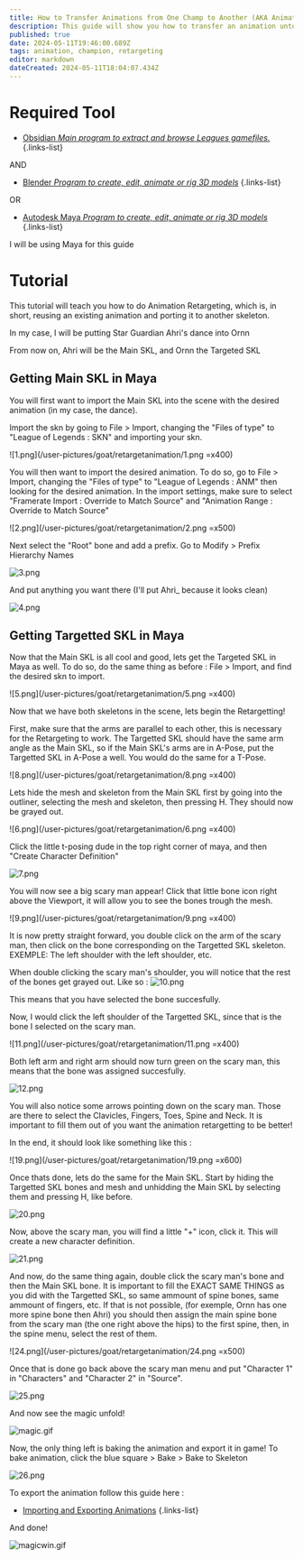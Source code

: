 ```yaml
---
title: How to Transfer Animations from One Champ to Another (AKA Animation Retargeting)
description: This guide will show you how to transfer an animation unto another character
published: true
date: 2024-05-11T19:46:00.689Z
tags: animation, champion, retargeting
editor: markdown
dateCreated: 2024-05-11T18:04:07.434Z
---
```


# Required Tool
-   [Obsidian *Main program to extract and browse Leagues gamefiles.*](/core-guides/tools/obsidian)
{.links-list}

AND
-   [Blender *Program to create, edit, animate or rig 3D models*](/core-guides/tools/blender)
{.links-list}

OR
-   [Autodesk Maya *Program to create, edit, animate or rig 3D models*](/core-guides/tools/maya)
{.links-list}

I will be using Maya for this guide

# Tutorial
This tutorial will teach you how to do Animation Retargeting, which is, in short, reusing an existing animation and porting it to another skeleton.

In my case, I will be putting Star Guardian Ahri's dance into Ornn

From now on, Ahri will be the Main SKL, and Ornn the Targeted SKL

## Getting Main SKL in Maya

You will first want to import the Main SKL into the scene with the desired animation (in my case, the dance).

Import the skn by going to File > Import, changing the "Files of type" to "League of Legends : SKN" and importing your skn. 

![1.png](/user-pictures/goat/retargetanimation/1.png =x400)

You will then want to import the desired animation. To do so, go to File > Import, changing the "Files of type" to "League of Legends : ANM" then looking for the desired animation. In the import settings, make sure to select "Framerate Import : Override to Match Source" and "Animation Range : Override to Match Source"

![2.png](/user-pictures/goat/retargetanimation/2.png =x500)

Next select the "Root" bone and add a prefix. Go to Modify > Prefix Hierarchy Names

![3.png](/user-pictures/goat/retargetanimation/3.png)

And put anything you want there (I'll put Ahri_ because it looks clean)

![4.png](/user-pictures/goat/retargetanimation/4.png)

## Getting Targetted SKL in Maya

Now that the Main SKL is all cool and good, lets get the Targeted SKL in Maya as well. To do so, do the same thing as before : File > Import, and find the desired skn to import.

![5.png](/user-pictures/goat/retargetanimation/5.png =x400)

Now that we have both skeletons in the scene, lets begin the Retargetting! 

First, make sure that the arms are parallel to each other, this is necessary for the Retargeting to work. The Targetted SKL should have the same arm angle as the Main SKL, so if the Main SKL's arms are in A-Pose, put the Targetted SKL in A-Pose a well. You would do the same for a T-Pose.

![8.png](/user-pictures/goat/retargetanimation/8.png =x400)

Lets hide the mesh and skeleton from the Main SKL first by going into the outliner, selecting the mesh and skeleton, then pressing H. They should now be grayed out.

![6.png](/user-pictures/goat/retargetanimation/6.png =x400)

Click the little t-posing dude in the top right corner of maya, and then "Create Character Definition"

![7.png](/user-pictures/goat/retargetanimation/7.png)

You will now see a big scary man appear! Click that little bone icon right above the Viewport, it will allow you to see the bones trough the mesh.

![9.png](/user-pictures/goat/retargetanimation/9.png =x400)

It is now pretty straight forward, you double click on the arm of the scary man, then click on the bone corresponding on the Targetted SKL skeleton. EXEMPLE: The left shoulder with the left shoulder, etc.

When double clicking the scary man's shoulder, you will notice that the rest of the bones get grayed out. Like so : 
![10.png](/user-pictures/goat/retargetanimation/10.png)

This means that you have selected the bone succesfully.

Now, I would click the left shoulder of the Targetted SKL, since that is the bone I selected on the scary man.

![11.png](/user-pictures/goat/retargetanimation/11.png =x400)

Both left arm and right arm should now turn green on the scary man, this means that the bone was assigned succesfully.

![12.png](/user-pictures/goat/retargetanimation/12.png)

You will also notice some arrows pointing down on the scary man. Those are there to select the Clavicles, Fingers, Toes, Spine and Neck. It is important to fill them out of you want the animation retargetting to be better!

In the end, it should look like something like this :

![19.png](/user-pictures/goat/retargetanimation/19.png =x600)

Once thats done, lets do the same for the Main SKL. Start by hiding the Targetted SKL bones and mesh and unhidding the Main SKL by selecting them and pressing H, like before.

![20.png](/user-pictures/goat/retargetanimation/20.png)

Now, above the scary man, you will find a little "+" icon, click it. This will create a new character definition.

![21.png](/user-pictures/goat/retargetanimation/21.png)

And now, do the same thing again, double click the scary man's bone and then the Main SKL bone. It is important to fill the EXACT SAME THINGS as you did with the Targetted SKL, so same ammount of spine bones, same ammount of fingers, etc. If that is not possible, (for exemple, Ornn has one more spine bone then Ahri) you should then assign the main spine bone from the scary man (the one right above the hips) to the first spine, then, in the spine menu, select the rest of them.

![24.png](/user-pictures/goat/retargetanimation/24.png =x500)

Once that is done go back above the scary man menu and put "Character 1" in "Characters" and "Character 2" in "Source".

![25.png](/user-pictures/goat/retargetanimation/25.png)

And now see the magic unfold!

![magic.gif](/user-pictures/goat/retargetanimation/magic.gif)

Now, the only thing left is baking the animation and export it in game! To bake animation, click the blue square > Bake > Bake to Skeleton

![26.png](/user-pictures/goat/retargetanimation/26.png)

To export the animation follow this guide here :
- [Importing and Exporting Animations](/specific-guide/animation/Importing-and-Exporting-Animation)
{.links-list}

And done! 

![magicwin.gif](/user-pictures/goat/retargetanimation/magicwin.gif)






